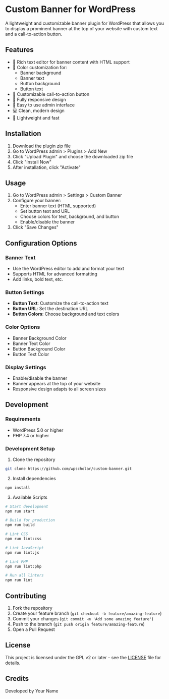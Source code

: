 # Custom Banner for WordPress

A lightweight and customizable banner plugin for WordPress that allows you to display a prominent banner at the top of your website with custom text and a call-to-action button.

## Features

- 📝 Rich text editor for banner content with HTML support
- 🎨 Color customization for:
  - Banner background
  - Banner text
  - Button background
  - Button text
- 🔗 Customizable call-to-action button
- 📱 Fully responsive design
- 🎯 Easy to use admin interface
- 💻 Clean, modern design
- 🚀 Lightweight and fast

## Installation

1. Download the plugin zip file
2. Go to WordPress admin > Plugins > Add New
3. Click "Upload Plugin" and choose the downloaded zip file
4. Click "Install Now"
5. After installation, click "Activate"

## Usage

1. Go to WordPress admin > Settings > Custom Banner
2. Configure your banner:
   - Enter banner text (HTML supported)
   - Set button text and URL
   - Choose colors for text, background, and button
   - Enable/disable the banner
3. Click "Save Changes"

## Configuration Options

### Banner Text
- Use the WordPress editor to add and format your text
- Supports HTML for advanced formatting
- Add links, bold text, etc.

### Button Settings
- **Button Text**: Customize the call-to-action text
- **Button URL**: Set the destination URL
- **Button Colors**: Choose background and text colors

### Color Options
- Banner Background Color
- Banner Text Color
- Button Background Color
- Button Text Color

### Display Settings
- Enable/disable the banner
- Banner appears at the top of your website
- Responsive design adapts to all screen sizes

## Development

### Requirements
- WordPress 5.0 or higher
- PHP 7.4 or higher

### Development Setup
1. Clone the repository
```bash
git clone https://github.com/wpscholar/custom-banner.git
```

2. Install dependencies
```bash
npm install
```

3. Available Scripts
```bash
# Start development
npm run start

# Build for production
npm run build

# Lint CSS
npm run lint:css

# Lint JavaScript
npm run lint:js

# Lint PHP
npm run lint:php

# Run all linters
npm run lint
```

## Contributing

1. Fork the repository
2. Create your feature branch (`git checkout -b feature/amazing-feature`)
3. Commit your changes (`git commit -m 'Add some amazing feature'`)
4. Push to the branch (`git push origin feature/amazing-feature`)
5. Open a Pull Request

## License

This project is licensed under the GPL v2 or later - see the [LICENSE](LICENSE) file for details.

## Credits

Developed by Your Name